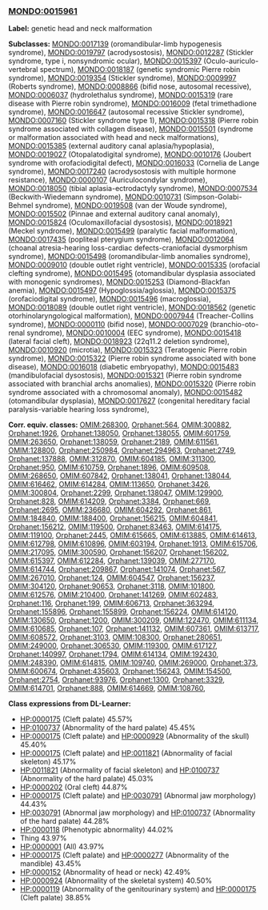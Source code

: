 
### [MONDO:0015961](http://purl.obolibrary.org/obo/MONDO_0015961)
**Label:** genetic head and neck malformation

**Subclasses:** [MONDO:0017139](http://purl.obolibrary.org/obo/MONDO_0017139) (oromandibular-limb hypogenesis syndrome), [MONDO:0019797](http://purl.obolibrary.org/obo/MONDO_0019797) (acrodysostosis), [MONDO:0012287](http://purl.obolibrary.org/obo/MONDO_0012287) (Stickler syndrome, type i, nonsyndromic ocular), [MONDO:0015397](http://purl.obolibrary.org/obo/MONDO_0015397) (Oculo-auriculo-vertebral spectrum), [MONDO:0018187](http://purl.obolibrary.org/obo/MONDO_0018187) (genetic syndromic Pierre robin syndrome), [MONDO:0019354](http://purl.obolibrary.org/obo/MONDO_0019354) (Stickler syndrome), [MONDO:0009997](http://purl.obolibrary.org/obo/MONDO_0009997) (Roberts syndrome), [MONDO:0008866](http://purl.obolibrary.org/obo/MONDO_0008866) (bifid nose, autosomal recessive), [MONDO:0006037](http://purl.obolibrary.org/obo/MONDO_0006037) (hydrolethalus syndrome), [MONDO:0015319](http://purl.obolibrary.org/obo/MONDO_0015319) (rare disease with Pierre robin syndrome), [MONDO:0016009](http://purl.obolibrary.org/obo/MONDO_0016009) (fetal trimethadione syndrome), [MONDO:0016647](http://purl.obolibrary.org/obo/MONDO_0016647) (autosomal recessive Stickler syndrome), [MONDO:0007160](http://purl.obolibrary.org/obo/MONDO_0007160) (Stickler syndrome type 1), [MONDO:0015318](http://purl.obolibrary.org/obo/MONDO_0015318) (Pierre robin syndrome associated with collagen disease), [MONDO:0015501](http://purl.obolibrary.org/obo/MONDO_0015501) (syndrome or malformation associated with head and neck malformations), [MONDO:0015385](http://purl.obolibrary.org/obo/MONDO_0015385) (external auditory canal aplasia/hypoplasia), [MONDO:0019027](http://purl.obolibrary.org/obo/MONDO_0019027) (Otopalatodigital syndrome), [MONDO:0010176](http://purl.obolibrary.org/obo/MONDO_0010176) (Joubert syndrome with orofaciodigital defect), [MONDO:0016033](http://purl.obolibrary.org/obo/MONDO_0016033) (Cornelia de Lange syndrome), [MONDO:0017240](http://purl.obolibrary.org/obo/MONDO_0017240) (acrodysostosis with multiple hormone resistance), [MONDO:0000107](http://purl.obolibrary.org/obo/MONDO_0000107) (Auriculocondylar syndrome), [MONDO:0018050](http://purl.obolibrary.org/obo/MONDO_0018050) (tibial aplasia-ectrodactyly syndrome), [MONDO:0007534](http://purl.obolibrary.org/obo/MONDO_0007534) (Beckwith-Wiedemann syndrome), [MONDO:0010731](http://purl.obolibrary.org/obo/MONDO_0010731) (Simpson-Golabi-Behmel syndrome), [MONDO:0019508](http://purl.obolibrary.org/obo/MONDO_0019508) (van der Woude syndrome), [MONDO:0015502](http://purl.obolibrary.org/obo/MONDO_0015502) (Pinnae and external auditory canal anomaly), [MONDO:0015824](http://purl.obolibrary.org/obo/MONDO_0015824) (Oculomaxillofacial dysostosis), [MONDO:0018921](http://purl.obolibrary.org/obo/MONDO_0018921) (Meckel syndrome), [MONDO:0015499](http://purl.obolibrary.org/obo/MONDO_0015499) (paralytic facial malformation), [MONDO:0017435](http://purl.obolibrary.org/obo/MONDO_0017435) (popliteal pterygium syndrome), [MONDO:0012064](http://purl.obolibrary.org/obo/MONDO_0012064) (choanal atresia-hearing loss-cardiac defects-craniofacial dysmorphism syndrome), [MONDO:0015498](http://purl.obolibrary.org/obo/MONDO_0015498) (oromandibular-limb anomalies syndrome), [MONDO:0009010](http://purl.obolibrary.org/obo/MONDO_0009010) (double outlet right ventricle), [MONDO:0015335](http://purl.obolibrary.org/obo/MONDO_0015335) (orofacial clefting syndrome), [MONDO:0015495](http://purl.obolibrary.org/obo/MONDO_0015495) (otomandibular dysplasia associated with monogenic syndromes), [MONDO:0015253](http://purl.obolibrary.org/obo/MONDO_0015253) (Diamond-Blackfan anemia), [MONDO:0015497](http://purl.obolibrary.org/obo/MONDO_0015497) (Hypoglossia/aglossia), [MONDO:0015375](http://purl.obolibrary.org/obo/MONDO_0015375) (orofaciodigital syndrome), [MONDO:0015496](http://purl.obolibrary.org/obo/MONDO_0015496) (macroglossia), [MONDO:0018089](http://purl.obolibrary.org/obo/MONDO_0018089) (double outlet right ventricle), [MONDO:0018562](http://purl.obolibrary.org/obo/MONDO_0018562) (genetic otorhinolaryngological malformation), [MONDO:0007944](http://purl.obolibrary.org/obo/MONDO_0007944) (Treacher-Collins syndrome), [MONDO:0000110](http://purl.obolibrary.org/obo/MONDO_0000110) (bifid nose), [MONDO:0007029](http://purl.obolibrary.org/obo/MONDO_0007029) (branchio-oto-renal syndrome), [MONDO:0010004](http://purl.obolibrary.org/obo/MONDO_0010004) (EEC syndrome), [MONDO:0015418](http://purl.obolibrary.org/obo/MONDO_0015418) (lateral facial cleft), [MONDO:0018923](http://purl.obolibrary.org/obo/MONDO_0018923) (22q11.2 deletion syndrome), [MONDO:0010920](http://purl.obolibrary.org/obo/MONDO_0010920) (microtia), [MONDO:0015323](http://purl.obolibrary.org/obo/MONDO_0015323) (Teratogenic Pierre robin syndrome), [MONDO:0015322](http://purl.obolibrary.org/obo/MONDO_0015322) (Pierre robin syndrome associated with bone disease), [MONDO:0016018](http://purl.obolibrary.org/obo/MONDO_0016018) (diabetic embryopathy), [MONDO:0015483](http://purl.obolibrary.org/obo/MONDO_0015483) (mandibulofacial dysostosis), [MONDO:0015321](http://purl.obolibrary.org/obo/MONDO_0015321) (Pierre robin syndrome associated with branchial archs anomalies), [MONDO:0015320](http://purl.obolibrary.org/obo/MONDO_0015320) (Pierre robin syndrome associated with a chromosomal anomaly), [MONDO:0015482](http://purl.obolibrary.org/obo/MONDO_0015482) (otomandibular dysplasia), [MONDO:0017627](http://purl.obolibrary.org/obo/MONDO_0017627) (congenital hereditary facial paralysis-variable hearing loss syndrome), 

**Corr. equiv. classes:** [OMIM:268300](http://purl.obolibrary.org/obo/OMIM_268300), [Orphanet:564](http://www.orpha.net/ORDO/Orphanet_564), [OMIM:300882](http://purl.obolibrary.org/obo/OMIM_300882), [Orphanet:1926](http://www.orpha.net/ORDO/Orphanet_1926), [Orphanet:138050](http://www.orpha.net/ORDO/Orphanet_138050), [Orphanet:138055](http://www.orpha.net/ORDO/Orphanet_138055), [OMIM:601759](http://purl.obolibrary.org/obo/OMIM_601759), [OMIM:263650](http://purl.obolibrary.org/obo/OMIM_263650), [Orphanet:138059](http://www.orpha.net/ORDO/Orphanet_138059), [Orphanet:2189](http://www.orpha.net/ORDO/Orphanet_2189), [OMIM:611561](http://purl.obolibrary.org/obo/OMIM_611561), [OMIM:128800](http://purl.obolibrary.org/obo/OMIM_128800), [Orphanet:250984](http://www.orpha.net/ORDO/Orphanet_250984), [Orphanet:294963](http://www.orpha.net/ORDO/Orphanet_294963), [Orphanet:2749](http://www.orpha.net/ORDO/Orphanet_2749), [Orphanet:137888](http://www.orpha.net/ORDO/Orphanet_137888), [OMIM:312870](http://purl.obolibrary.org/obo/OMIM_312870), [OMIM:604185](http://purl.obolibrary.org/obo/OMIM_604185), [OMIM:311300](http://purl.obolibrary.org/obo/OMIM_311300), [Orphanet:950](http://www.orpha.net/ORDO/Orphanet_950), [OMIM:610759](http://purl.obolibrary.org/obo/OMIM_610759), [Orphanet:1896](http://www.orpha.net/ORDO/Orphanet_1896), [OMIM:609508](http://purl.obolibrary.org/obo/OMIM_609508), [OMIM:268650](http://purl.obolibrary.org/obo/OMIM_268650), [OMIM:607842](http://purl.obolibrary.org/obo/OMIM_607842), [Orphanet:138041](http://www.orpha.net/ORDO/Orphanet_138041), [Orphanet:138044](http://www.orpha.net/ORDO/Orphanet_138044), [OMIM:616462](http://purl.obolibrary.org/obo/OMIM_616462), [OMIM:614284](http://purl.obolibrary.org/obo/OMIM_614284), [OMIM:113650](http://purl.obolibrary.org/obo/OMIM_113650), [Orphanet:3426](http://www.orpha.net/ORDO/Orphanet_3426), [OMIM:300804](http://purl.obolibrary.org/obo/OMIM_300804), [Orphanet:2299](http://www.orpha.net/ORDO/Orphanet_2299), [Orphanet:138047](http://www.orpha.net/ORDO/Orphanet_138047), [OMIM:129900](http://purl.obolibrary.org/obo/OMIM_129900), [Orphanet:828](http://www.orpha.net/ORDO/Orphanet_828), [OMIM:614209](http://purl.obolibrary.org/obo/OMIM_614209), [Orphanet:3384](http://www.orpha.net/ORDO/Orphanet_3384), [Orphanet:669](http://www.orpha.net/ORDO/Orphanet_669), [Orphanet:2695](http://www.orpha.net/ORDO/Orphanet_2695), [OMIM:236680](http://purl.obolibrary.org/obo/OMIM_236680), [OMIM:604292](http://purl.obolibrary.org/obo/OMIM_604292), [Orphanet:861](http://www.orpha.net/ORDO/Orphanet_861), [OMIM:184840](http://purl.obolibrary.org/obo/OMIM_184840), [OMIM:188400](http://purl.obolibrary.org/obo/OMIM_188400), [Orphanet:156215](http://www.orpha.net/ORDO/Orphanet_156215), [OMIM:604841](http://purl.obolibrary.org/obo/OMIM_604841), [Orphanet:156212](http://www.orpha.net/ORDO/Orphanet_156212), [OMIM:119500](http://purl.obolibrary.org/obo/OMIM_119500), [Orphanet:83463](http://www.orpha.net/ORDO/Orphanet_83463), [OMIM:614175](http://purl.obolibrary.org/obo/OMIM_614175), [OMIM:119100](http://purl.obolibrary.org/obo/OMIM_119100), [Orphanet:2445](http://www.orpha.net/ORDO/Orphanet_2445), [OMIM:615665](http://purl.obolibrary.org/obo/OMIM_615665), [OMIM:613885](http://purl.obolibrary.org/obo/OMIM_613885), [OMIM:614613](http://purl.obolibrary.org/obo/OMIM_614613), [OMIM:612798](http://purl.obolibrary.org/obo/OMIM_612798), [OMIM:610896](http://purl.obolibrary.org/obo/OMIM_610896), [OMIM:603194](http://purl.obolibrary.org/obo/OMIM_603194), [Orphanet:1913](http://www.orpha.net/ORDO/Orphanet_1913), [OMIM:615706](http://purl.obolibrary.org/obo/OMIM_615706), [OMIM:217095](http://purl.obolibrary.org/obo/OMIM_217095), [OMIM:300590](http://purl.obolibrary.org/obo/OMIM_300590), [Orphanet:156207](http://www.orpha.net/ORDO/Orphanet_156207), [Orphanet:156202](http://www.orpha.net/ORDO/Orphanet_156202), [OMIM:615397](http://purl.obolibrary.org/obo/OMIM_615397), [OMIM:612284](http://purl.obolibrary.org/obo/OMIM_612284), [Orphanet:139039](http://www.orpha.net/ORDO/Orphanet_139039), [OMIM:277170](http://purl.obolibrary.org/obo/OMIM_277170), [OMIM:614744](http://purl.obolibrary.org/obo/OMIM_614744), [Orphanet:209867](http://www.orpha.net/ORDO/Orphanet_209867), [Orphanet:141074](http://www.orpha.net/ORDO/Orphanet_141074), [Orphanet:567](http://www.orpha.net/ORDO/Orphanet_567), [OMIM:267010](http://purl.obolibrary.org/obo/OMIM_267010), [Orphanet:124](http://www.orpha.net/ORDO/Orphanet_124), [OMIM:604547](http://purl.obolibrary.org/obo/OMIM_604547), [Orphanet:156237](http://www.orpha.net/ORDO/Orphanet_156237), [OMIM:304120](http://purl.obolibrary.org/obo/OMIM_304120), [Orphanet:90653](http://www.orpha.net/ORDO/Orphanet_90653), [Orphanet:3118](http://www.orpha.net/ORDO/Orphanet_3118), [OMIM:101800](http://purl.obolibrary.org/obo/OMIM_101800), [OMIM:612576](http://purl.obolibrary.org/obo/OMIM_612576), [OMIM:210400](http://purl.obolibrary.org/obo/OMIM_210400), [Orphanet:141269](http://www.orpha.net/ORDO/Orphanet_141269), [OMIM:602483](http://purl.obolibrary.org/obo/OMIM_602483), [Orphanet:116](http://www.orpha.net/ORDO/Orphanet_116), [Orphanet:199](http://www.orpha.net/ORDO/Orphanet_199), [OMIM:606713](http://purl.obolibrary.org/obo/OMIM_606713), [Orphanet:363294](http://www.orpha.net/ORDO/Orphanet_363294), [Orphanet:155896](http://www.orpha.net/ORDO/Orphanet_155896), [Orphanet:155899](http://www.orpha.net/ORDO/Orphanet_155899), [Orphanet:156224](http://www.orpha.net/ORDO/Orphanet_156224), [OMIM:614120](http://purl.obolibrary.org/obo/OMIM_614120), [OMIM:130650](http://purl.obolibrary.org/obo/OMIM_130650), [Orphanet:1200](http://www.orpha.net/ORDO/Orphanet_1200), [OMIM:300209](http://purl.obolibrary.org/obo/OMIM_300209), [OMIM:122470](http://purl.obolibrary.org/obo/OMIM_122470), [OMIM:611134](http://purl.obolibrary.org/obo/OMIM_611134), [OMIM:610685](http://purl.obolibrary.org/obo/OMIM_610685), [Orphanet:107](http://www.orpha.net/ORDO/Orphanet_107), [Orphanet:141132](http://www.orpha.net/ORDO/Orphanet_141132), [OMIM:607361](http://purl.obolibrary.org/obo/OMIM_607361), [OMIM:613717](http://purl.obolibrary.org/obo/OMIM_613717), [OMIM:608572](http://purl.obolibrary.org/obo/OMIM_608572), [Orphanet:3103](http://www.orpha.net/ORDO/Orphanet_3103), [OMIM:108300](http://purl.obolibrary.org/obo/OMIM_108300), [Orphanet:280651](http://www.orpha.net/ORDO/Orphanet_280651), [OMIM:249000](http://purl.obolibrary.org/obo/OMIM_249000), [Orphanet:306530](http://www.orpha.net/ORDO/Orphanet_306530), [OMIM:119300](http://purl.obolibrary.org/obo/OMIM_119300), [OMIM:617127](http://purl.obolibrary.org/obo/OMIM_617127), [Orphanet:140997](http://www.orpha.net/ORDO/Orphanet_140997), [Orphanet:1794](http://www.orpha.net/ORDO/Orphanet_1794), [OMIM:614134](http://purl.obolibrary.org/obo/OMIM_614134), [OMIM:192430](http://purl.obolibrary.org/obo/OMIM_192430), [OMIM:248390](http://purl.obolibrary.org/obo/OMIM_248390), [OMIM:614815](http://purl.obolibrary.org/obo/OMIM_614815), [OMIM:109740](http://purl.obolibrary.org/obo/OMIM_109740), [OMIM:269000](http://purl.obolibrary.org/obo/OMIM_269000), [Orphanet:373](http://www.orpha.net/ORDO/Orphanet_373), [OMIM:600674](http://purl.obolibrary.org/obo/OMIM_600674), [Orphanet:435603](http://www.orpha.net/ORDO/Orphanet_435603), [Orphanet:156243](http://www.orpha.net/ORDO/Orphanet_156243), [OMIM:154500](http://purl.obolibrary.org/obo/OMIM_154500), [Orphanet:2754](http://www.orpha.net/ORDO/Orphanet_2754), [Orphanet:93976](http://www.orpha.net/ORDO/Orphanet_93976), [Orphanet:1300](http://www.orpha.net/ORDO/Orphanet_1300), [Orphanet:3329](http://www.orpha.net/ORDO/Orphanet_3329), [OMIM:614701](http://purl.obolibrary.org/obo/OMIM_614701), [Orphanet:888](http://www.orpha.net/ORDO/Orphanet_888), [OMIM:614669](http://purl.obolibrary.org/obo/OMIM_614669), [OMIM:108760](http://purl.obolibrary.org/obo/OMIM_108760), 

**Class expressions from DL-Learner:**

- [HP:0000175](http://purl.obolibrary.org/obo/HP_0000175) (Cleft palate) 45.57%
- [HP:0100737](http://purl.obolibrary.org/obo/HP_0100737) (Abnormality of the hard palate) 45.45%
- [HP:0000175](http://purl.obolibrary.org/obo/HP_0000175) (Cleft palate) and [HP:0000929](http://purl.obolibrary.org/obo/HP_0000929) (Abnormality of the skull) 45.40%
- [HP:0000175](http://purl.obolibrary.org/obo/HP_0000175) (Cleft palate) and [HP:0011821](http://purl.obolibrary.org/obo/HP_0011821) (Abnormality of facial skeleton) 45.17%
- [HP:0011821](http://purl.obolibrary.org/obo/HP_0011821) (Abnormality of facial skeleton) and [HP:0100737](http://purl.obolibrary.org/obo/HP_0100737) (Abnormality of the hard palate) 45.03%
- [HP:0000202](http://purl.obolibrary.org/obo/HP_0000202) (Oral cleft) 44.87%
- [HP:0000175](http://purl.obolibrary.org/obo/HP_0000175) (Cleft palate) and [HP:0030791](http://purl.obolibrary.org/obo/HP_0030791) (Abnormal jaw morphology) 44.43%
- [HP:0030791](http://purl.obolibrary.org/obo/HP_0030791) (Abnormal jaw morphology) and [HP:0100737](http://purl.obolibrary.org/obo/HP_0100737) (Abnormality of the hard palate) 44.28%
- [HP:0000118](http://purl.obolibrary.org/obo/HP_0000118) (Phenotypic abnormality) 44.02%
- Thing 43.97%
- [HP:0000001](http://purl.obolibrary.org/obo/HP_0000001) (All) 43.97%
- [HP:0000175](http://purl.obolibrary.org/obo/HP_0000175) (Cleft palate) and [HP:0000277](http://purl.obolibrary.org/obo/HP_0000277) (Abnormality of the mandible) 43.45%
- [HP:0000152](http://purl.obolibrary.org/obo/HP_0000152) (Abnormality of head or neck) 42.49%
- [HP:0000924](http://purl.obolibrary.org/obo/HP_0000924) (Abnormality of the skeletal system) 40.50%
- [HP:0000119](http://purl.obolibrary.org/obo/HP_0000119) (Abnormality of the genitourinary system) and [HP:0000175](http://purl.obolibrary.org/obo/HP_0000175) (Cleft palate) 38.85%


